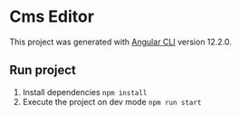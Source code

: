 # Cms Editor

This project was generated with [Angular CLI](https://github.com/angular/angular-cli) version 12.2.0.

## Run project

1. Install dependencies `npm install`
2. Execute the project on dev mode `npm run start`
